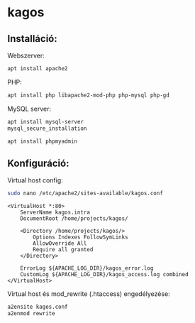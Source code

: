 # kagos

## Installáció:

Webszerver:
```bash
apt install apache2 
```

PHP:
```bash
apt install php libapache2-mod-php php-mysql php-gd
```

MySQL server:
```bash
apt install mysql-server
mysql_secure_installation

apt install phpmyadmin
```

## Konfiguráció:

Virtual host config:
```bash
sudo nano /etc/apache2/sites-available/kagos.conf
```

```
<VirtualHost *:80>
    ServerName kagos.intra
    DocumentRoot /home/projects/kagos/

    <Directory /home/projects/kagos/>
        Options Indexes FollowSymLinks
        AllowOverride All
        Require all granted
    </Directory>

    ErrorLog ${APACHE_LOG_DIR}/kagos_error.log
    CustomLog ${APACHE_LOG_DIR}/kagos_access.log combined
</VirtualHost>
```

Virtual host és mod_rewrite (.htaccess) engedélyezése:
```bash
a2ensite kagos.conf
a2enmod rewrite
```